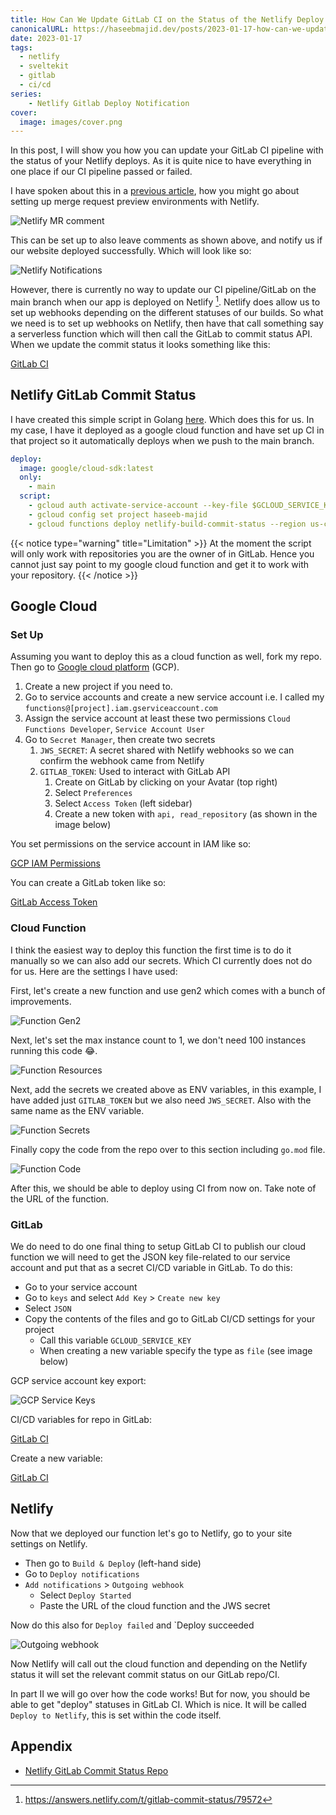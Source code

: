 ```yaml
---
title: How Can We Update GitLab CI on the Status of the Netlify Deploy Part I
canonicalURL: https://haseebmajid.dev/posts/2023-01-17-how-can-we-update-gitlab-ci-on-the-status-of-the-netlify-deploy-part-i/
date: 2023-01-17
tags:
  - netlify
  - sveltekit
  - gitlab
  - ci/cd
series:
    - Netlify Gitlab Deploy Notification
cover:
  image: images/cover.png
---
```


In this post, I will show you how you can update your GitLab CI pipeline with the status of your Netlify deploys.
As it is quite nice to have everything in one place if our CI pipeline passed or failed.

I have spoken about this in a
[previous article](/posts/2022-12-03-my-workflow-to-create-a-new-post-using-hugo,-netlifycms,-netlify-and-gitlab-together),
how you might go about setting up merge request preview environments with Netlify.

![Netlify MR comment](images/netlify_mr_comment.png)

This can be set up to also leave comments as shown above, and notify us if our website deployed successfully. Which will look like so:

![Netlify Notifications](images/netlify_notifications.png)

However, there is currently no way to update our CI pipeline/GitLab on the main branch when our app is deployed on Netlify [^1].
Netlify does allow us to set up webhooks depending on the different statuses of our builds. So what we need is to set up webhooks
on Netlify, then have that call something say a serverless function which will then call the GitLab to commit status API. When we update
the commit status it looks something like this:

[GitLab CI](images/main_branch_ci.png)

## Netlify GitLab Commit Status

I have created this simple script in Golang [here](https://gitlab.com/hmajid2301/netlify-gitlab-commit-status).
Which does this for us.
In my case, I have it deployed as a google cloud function and have set up CI in that project so it automatically deploys
when we push to the main branch.

```yaml
deploy:
  image: google/cloud-sdk:latest
  only:
    - main
  script:
    - gcloud auth activate-service-account --key-file $GCLOUD_SERVICE_KEY
    - gcloud config set project haseeb-majid
    - gcloud functions deploy netlify-build-commit-status --region us-central1 --gen2 --runtime go119 --trigger-http --allow-unauthenticated --entry-point=webhook
```

{{< notice type="warning" title="Limitation" >}}
At the moment the script will only work with repositories you are the owner of in GitLab.
Hence you cannot just say point to my google cloud function and get it to work with your repository.
{{< /notice >}}

## Google Cloud

### Set Up

Assuming you want to deploy this as a cloud function as well, fork my repo.
Then go to [Google cloud platform](https://console.cloud.google.com/welcome) (GCP).

1. Create a new project if you need to.
1. Go to service accounts and create a new service account i.e. I called my `functions@[project].iam.gserviceaccount.com`
1. Assign the service account at least these two permissions `Cloud Functions Developer`, `Service Account User`
1. Go to `Secret Manager`, then create two secrets
    1. `JWS_SECRET`: A secret shared with Netlify webhooks so we can confirm the webhook came from Netlify
    1. `GITLAB_TOKEN`: Used to interact with GitLab API
        1. Create on GitLab by clicking on your Avatar (top right)
        1. Select `Preferences`
        1. Select `Access Token` (left sidebar)
        1. Create a new token with `api, read_repository` (as shown in the image below)

You set permissions on the service account in IAM like so:

[GCP IAM Permissions](images/iam_gcp.png)

You can create a GitLab token like so:

[GitLab Access Token](images/gitlab_access_token.png)

### Cloud Function


I think the easiest way to deploy this function the first time is to do it manually so we can also add our secrets.
Which CI currently does not do for us. Here are the settings I have used:

First, let's create a new function and use gen2 which comes with a bunch of improvements.

![Function Gen2](images/function_gen2.png)

Next, let's set the max instance count to 1, we don't need 100 instances running this code 😂.

![Function Resources](images/function_resources.png)

Next, add the secrets we created above as ENV variables, in this example, I have added just `GITLAB_TOKEN` but we also need `JWS_SECRET`.
Also with the same name as the ENV variable.

![Function Secrets](images/function_secrets.png)

Finally copy the code from the repo over to this section including `go.mod` file.

![Function Code](images/function_code.png)

After this, we should be able to deploy using CI from now on. Take note of the URL of the function.

### GitLab

We do need to do one final thing to setup GitLab CI to publish our cloud function we will need to get the JSON key file-related
to our service account and put that as a secret CI/CD variable in GitLab. To do this:

- Go to your service account
- Go to `keys` and select `Add Key` > `Create new key`
- Select `JSON`
- Copy the contents of the files and go to GitLab CI/CD settings for your project
    - Call this variable `GCLOUD_SERVICE_KEY`
    - When creating a new variable specify the type as `file` (see image below)

GCP service account key export:

![GCP Service Keys](images/gcp_keys.png)

CI/CD variables for repo in GitLab:

[GitLab CI](images/gitlab_ci_vars.png)

Create a new variable:

[GitLab CI](images/gitlab_ci_new_var.png)

## Netlify

Now that we deployed our function let's go to Netlify, go to your site settings on Netlify.

- Then go to `Build & Deploy` (left-hand side)
- Go to `Deploy notifications`
- `Add notifications` > `Outgoing webhook`
   - Select `Deploy Started`
   - Paste the URL of the cloud function and the JWS secret

Now do this also for `Deploy failed` and `Deploy succeeded

![Outgoing webhook](images/netlify_deploy.png)

Now Netlify will call out the cloud function and depending on the Netlify status it will set the relevant commit status
on our GitLab repo/CI.

In part II we will go over how the code works! But for now, you should be able to get "deploy" statuses in GitLab CI.
Which is nice. It will be called `Deploy to Netlify`, this is set within the code itself.

## Appendix

- [Netlify GitLab Commit Status Repo](https://gitlab.com/hmajid2301/netlify-gitlab-commit-status)

[^1]: https://answers.netlify.com/t/gitlab-commit-status/79572
